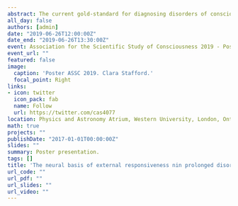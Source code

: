 ```yaml
---
abstract: The current gold-standard for diagnosing disorders of consciousness (DOC) is standardized behavioural scales (e.g., Coma Recovery Scale-Revised (CRS-R)), which require the patient to demonstrate their level of awareness through overt responses. The patient's ability to produce discernable behavioural indicators in response to various sensory stimuli determines whether the patient is diagnosed as in a vegetative state (VS) or a minimally conscious state (MCS). The VS is characterised by reflexive responses, while intentional responses characterise the MCS. Recent neuroimaging studies have emphasised the problems related to this reliance on external behaviour - if an aware patient were unable to produce overt responses due to motor dysfunction, they would be misdiagnosed as VS. It has been proposed that damage to motor cerebello-thalamo-cortical pathways could explain the lack of intentional motor responses after brain injury in an otherwise aware patient. We used diffusion tensor imaging to reconstruct and assess the structural integrity of thalamo-motor, cerebello-thalamic and cortico-cerebellar tracts in DOC patients and healthy controls. Structural integrity was measured using the fractional anisotropy of each tract. DOC patients showed significantly reduced fractional anisotropy relative to controls on the fibres connecting the thalamus and the primary motor cortex. This went above and beyond a widespread injury to the white matter and correlated with clinical severity. In a subset of patients, we also identified a similar pattern of injury in the fibres connecting the primary motor cortex and the cerebellum but relative preservation of those connecting the cerebellum and the thalamus. Our results suggest that damage to motor fibres plays a role in the degree of external responsiveness exhibited by DOC patients. The associated reduction in the patients' overt motor performance could be masking their level of awareness, and thus interfering with diagnostic accuracy.
all_day: false
authors: [admin]
date: "2019-06-26T12:00:00Z"
date_end: "2019-06-26T13:30:00Z"
event: Association for the Scientific Study of Consciousness 2019 - Poster Session 2
event_url: ""
featured: false
image:
  caption: 'Poster ASSC 2019. Clara Stafford.'
  focal_point: Right
links:
- icon: twitter
  icon_pack: fab
  name: Follow
  url: https://twitter.com/cas4077
location: Physics and Astronomy Atrium, Western University, London, Ontario, Canada
math: true
projects: ""
publishDate: "2017-01-01T00:00:00Z"
slides: ""
summary: Poster presentation.
tags: []
title: 'The neural basis of external responsiveness nin prolonged disorders of consciousness'
url_code: ""
url_pdf: ""
url_slides: ""
url_video: ""
---
```

